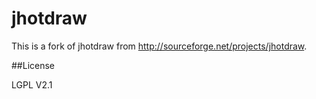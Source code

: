 # jhotdraw

This is a fork of jhotdraw from http://sourceforge.net/projects/jhotdraw.

##License

LGPL V2.1
